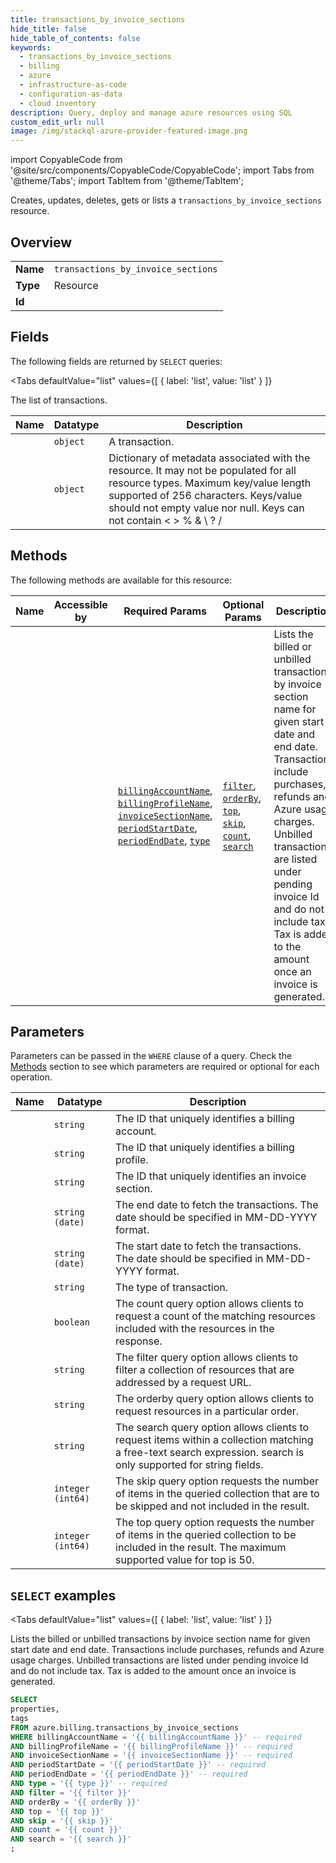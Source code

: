 ```yaml
--- 
title: transactions_by_invoice_sections
hide_title: false
hide_table_of_contents: false
keywords:
  - transactions_by_invoice_sections
  - billing
  - azure
  - infrastructure-as-code
  - configuration-as-data
  - cloud inventory
description: Query, deploy and manage azure resources using SQL
custom_edit_url: null
image: /img/stackql-azure-provider-featured-image.png
---
```


import CopyableCode from '@site/src/components/CopyableCode/CopyableCode';
import Tabs from '@theme/Tabs';
import TabItem from '@theme/TabItem';

Creates, updates, deletes, gets or lists a <code>transactions_by_invoice_sections</code> resource.

## Overview
<table><tbody>
<tr><td><b>Name</b></td><td><code>transactions_by_invoice_sections</code></td></tr>
<tr><td><b>Type</b></td><td>Resource</td></tr>
<tr><td><b>Id</b></td><td><CopyableCode code="azure.billing.transactions_by_invoice_sections" /></td></tr>
</tbody></table>

## Fields

The following fields are returned by `SELECT` queries:

<Tabs
    defaultValue="list"
    values={[
        { label: 'list', value: 'list' }
    ]}
>
<TabItem value="list">

The list of transactions.

<table>
<thead>
    <tr>
    <th>Name</th>
    <th>Datatype</th>
    <th>Description</th>
    </tr>
</thead>
<tbody>
<tr>
    <td><CopyableCode code="properties" /></td>
    <td><code>object</code></td>
    <td>A transaction.</td>
</tr>
<tr>
    <td><CopyableCode code="tags" /></td>
    <td><code>object</code></td>
    <td>Dictionary of metadata associated with the resource. It may not be populated for all resource types. Maximum key/value length supported of 256 characters. Keys/value should not empty value nor null. Keys can not contain &lt; &gt; % & \ ? /</td>
</tr>
</tbody>
</table>
</TabItem>
</Tabs>

## Methods

The following methods are available for this resource:

<table>
<thead>
    <tr>
    <th>Name</th>
    <th>Accessible by</th>
    <th>Required Params</th>
    <th>Optional Params</th>
    <th>Description</th>
    </tr>
</thead>
<tbody>
<tr>
    <td><a href="#list"><CopyableCode code="list" /></a></td>
    <td><CopyableCode code="select" /></td>
    <td><a href="#parameter-billingAccountName"><code>billingAccountName</code></a>, <a href="#parameter-billingProfileName"><code>billingProfileName</code></a>, <a href="#parameter-invoiceSectionName"><code>invoiceSectionName</code></a>, <a href="#parameter-periodStartDate"><code>periodStartDate</code></a>, <a href="#parameter-periodEndDate"><code>periodEndDate</code></a>, <a href="#parameter-type"><code>type</code></a></td>
    <td><a href="#parameter-filter"><code>filter</code></a>, <a href="#parameter-orderBy"><code>orderBy</code></a>, <a href="#parameter-top"><code>top</code></a>, <a href="#parameter-skip"><code>skip</code></a>, <a href="#parameter-count"><code>count</code></a>, <a href="#parameter-search"><code>search</code></a></td>
    <td>Lists the billed or unbilled transactions by invoice section name for given start date and end date. Transactions include purchases, refunds and Azure usage charges. Unbilled transactions are listed under pending invoice Id and do not include tax. Tax is added to the amount once an invoice is generated.</td>
</tr>
</tbody>
</table>

## Parameters

Parameters can be passed in the `WHERE` clause of a query. Check the [Methods](#methods) section to see which parameters are required or optional for each operation.

<table>
<thead>
    <tr>
    <th>Name</th>
    <th>Datatype</th>
    <th>Description</th>
    </tr>
</thead>
<tbody>
<tr id="parameter-billingAccountName">
    <td><CopyableCode code="billingAccountName" /></td>
    <td><code>string</code></td>
    <td>The ID that uniquely identifies a billing account.</td>
</tr>
<tr id="parameter-billingProfileName">
    <td><CopyableCode code="billingProfileName" /></td>
    <td><code>string</code></td>
    <td>The ID that uniquely identifies a billing profile.</td>
</tr>
<tr id="parameter-invoiceSectionName">
    <td><CopyableCode code="invoiceSectionName" /></td>
    <td><code>string</code></td>
    <td>The ID that uniquely identifies an invoice section.</td>
</tr>
<tr id="parameter-periodEndDate">
    <td><CopyableCode code="periodEndDate" /></td>
    <td><code>string (date)</code></td>
    <td>The end date to fetch the transactions. The date should be specified in MM-DD-YYYY format.</td>
</tr>
<tr id="parameter-periodStartDate">
    <td><CopyableCode code="periodStartDate" /></td>
    <td><code>string (date)</code></td>
    <td>The start date to fetch the transactions. The date should be specified in MM-DD-YYYY format.</td>
</tr>
<tr id="parameter-type">
    <td><CopyableCode code="type" /></td>
    <td><code>string</code></td>
    <td>The type of transaction.</td>
</tr>
<tr id="parameter-count">
    <td><CopyableCode code="count" /></td>
    <td><code>boolean</code></td>
    <td>The count query option allows clients to request a count of the matching resources included with the resources in the response.</td>
</tr>
<tr id="parameter-filter">
    <td><CopyableCode code="filter" /></td>
    <td><code>string</code></td>
    <td>The filter query option allows clients to filter a collection of resources that are addressed by a request URL.</td>
</tr>
<tr id="parameter-orderBy">
    <td><CopyableCode code="orderBy" /></td>
    <td><code>string</code></td>
    <td>The orderby query option allows clients to request resources in a particular order.</td>
</tr>
<tr id="parameter-search">
    <td><CopyableCode code="search" /></td>
    <td><code>string</code></td>
    <td>The search query option allows clients to request items within a collection matching a free-text search expression. search is only supported for string fields.</td>
</tr>
<tr id="parameter-skip">
    <td><CopyableCode code="skip" /></td>
    <td><code>integer (int64)</code></td>
    <td>The skip query option requests the number of items in the queried collection that are to be skipped and not included in the result.</td>
</tr>
<tr id="parameter-top">
    <td><CopyableCode code="top" /></td>
    <td><code>integer (int64)</code></td>
    <td>The top query option requests the number of items in the queried collection to be included in the result. The maximum supported value for top is 50.</td>
</tr>
</tbody>
</table>

## `SELECT` examples

<Tabs
    defaultValue="list"
    values={[
        { label: 'list', value: 'list' }
    ]}
>
<TabItem value="list">

Lists the billed or unbilled transactions by invoice section name for given start date and end date. Transactions include purchases, refunds and Azure usage charges. Unbilled transactions are listed under pending invoice Id and do not include tax. Tax is added to the amount once an invoice is generated.

```sql
SELECT
properties,
tags
FROM azure.billing.transactions_by_invoice_sections
WHERE billingAccountName = '{{ billingAccountName }}' -- required
AND billingProfileName = '{{ billingProfileName }}' -- required
AND invoiceSectionName = '{{ invoiceSectionName }}' -- required
AND periodStartDate = '{{ periodStartDate }}' -- required
AND periodEndDate = '{{ periodEndDate }}' -- required
AND type = '{{ type }}' -- required
AND filter = '{{ filter }}'
AND orderBy = '{{ orderBy }}'
AND top = '{{ top }}'
AND skip = '{{ skip }}'
AND count = '{{ count }}'
AND search = '{{ search }}'
;
```
</TabItem>
</Tabs>
